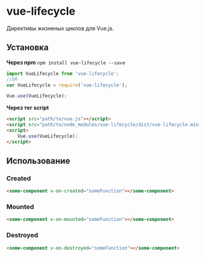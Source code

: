 # vue-lifecycle
Директивы жизненых циклов для Vue.js.

## Установка
**Через npm** `npm install vue-lifecycle --save`

``` js
import VueLifecycle from 'vue-lifecycle';
//OR
var VueLifecycle = require('vue-lifecycle');

Vue.use(VueLifecycle);
```

**Через тег script**
``` html
<script src="path/to/vue.js"></script>
<script src="path/to/node_modules/vue-lifecycle/dist/vue-lifecycle.min.js"></script>
<script>
	Vue.use(VueLifecycle);
</script>
```
## Использование
### Created
``` html
<some-component v-on-created="someFunction"></some-component>
```

### Mounted
``` html
<some-component v-on-mounted="someFunction"></some-component>
```

### Destroyed
``` html
<some-component v-on-destroyed="someFunction"></some-component>
```